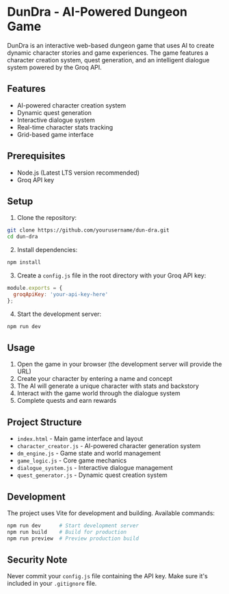 # DunDra - AI-Powered Dungeon Game

DunDra is an interactive web-based dungeon game that uses AI to create dynamic character stories and game experiences. The game features a character creation system, quest generation, and an intelligent dialogue system powered by the Groq API.

## Features

- AI-powered character creation system
- Dynamic quest generation
- Interactive dialogue system
- Real-time character stats tracking
- Grid-based game interface

## Prerequisites

- Node.js (Latest LTS version recommended)
- Groq API key

## Setup

1. Clone the repository:
```bash
git clone https://github.com/yourusername/dun-dra.git
cd dun-dra
```

2. Install dependencies:
```bash
npm install
```

3. Create a `config.js` file in the root directory with your Groq API key:
```javascript
module.exports = {
  groqApiKey: 'your-api-key-here'
};
```

4. Start the development server:
```bash
npm run dev
```

## Usage

1. Open the game in your browser (the development server will provide the URL)
2. Create your character by entering a name and concept
3. The AI will generate a unique character with stats and backstory
4. Interact with the game world through the dialogue system
5. Complete quests and earn rewards

## Project Structure

- `index.html` - Main game interface and layout
- `character_creator.js` - AI-powered character generation system
- `dm_engine.js` - Game state and world management
- `game_logic.js` - Core game mechanics
- `dialogue_system.js` - Interactive dialogue management
- `quest_generator.js` - Dynamic quest creation system

## Development

The project uses Vite for development and building. Available commands:

```bash
npm run dev      # Start development server
npm run build    # Build for production
npm run preview  # Preview production build
```

## Security Note

Never commit your `config.js` file containing the API key. Make sure it's included in your `.gitignore` file.